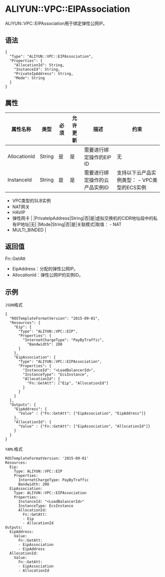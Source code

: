 # ALIYUN::VPC::EIPAssociation

ALIYUN::VPC::EIPAssociation用于绑定弹性公网IP。

## 语法

```
{
  "Type": "ALIYUN::VPC::EIPAssociation",
  "Properties": {
    "AllocationId": String,
    "InstanceId": String,
    "PrivateIpAddress": String,
    "Mode": String
  }
}         
```

## 属性

|属性名称|类型|必须|允许更新|描述|约束|
|----|--|--|----|--|--|
|AllocationId|String|是|是|需要进行绑定操作的EIP ID|无|
|InstanceId|String|是|是|需要进行绑定操作的云产品实例ID|支持以下云产品实例类型： -   VPC类型的ECS实例
-   VPC类型的SLB实例
-   NAT网关
-   HAVIP
-   弹性网卡 |
|PrivateIpAddress|String|否|是|虚拟交换机的CIDR地址段中的私有IP地址|无|
|Mode|String|否|是|关联模式|取值： -   NAT
-   MULTI\_BINDED |

## 返回值

Fn::GetAtt

-   EipAddress：分配的弹性公网IP。
-   AllocationId：弹性公网IP的实例ID。

## 示例

`JSON`格式

```
{
  "ROSTemplateFormatVersion": "2015-09-01",
  "Resources": {
    "Eip": {
      "Type": "ALIYUN::VPC::EIP",
      "Properties": {
        "InternetChargeType": "PayByTraffic",
          "Bandwidth": 200
      }
    },
    "EipAssociation": {
      "Type": "ALIYUN::VPC::EIPAssociation", 
      "Properties": {
        "InstanceId": "<LoadBalancerId>", 
        "InstanceType": "EcsInstance", 
        "AllocationId": {
          "Fn::GetAtt": ["Eip", "AllocationId"]
        }
      }
    }
  },
  "Outputs": {
    "EipAddress": {
      "Value" : {"Fn::GetAtt": ["EipAssociation", "EipAddress"]}
    },
    "AllocationId": {
      "Value" : {"Fn::GetAtt": ["EipAssociation", "AllocationId"]}
    }
  }
}
```

`YAML`格式

```
ROSTemplateFormatVersion: '2015-09-01'
Resources:
  Eip:
    Type: ALIYUN::VPC::EIP
    Properties:
      InternetChargeType: PayByTraffic
      Bandwidth: 200
  EipAssociation:
    Type: ALIYUN::VPC::EIPAssociation
    Properties:
      InstanceId: "<LoadBalancerId>"
      InstanceType: EcsInstance
      AllocationId:
        Fn::GetAtt:
        - Eip
        - AllocationId
Outputs:
  EipAddress:
    Value:
      Fn::GetAtt:
      - EipAssociation
      - EipAddress
  AllocationId:
    Value:
      Fn::GetAtt:
      - EipAssociation
      - AllocationId     
```

